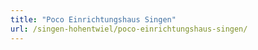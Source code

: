 ```yaml
---
title: "Poco Einrichtungshaus Singen"
url: /singen-hohentwiel/poco-einrichtungshaus-singen/
---
```

